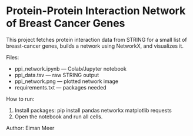 # Protein-Protein Interaction Network of Breast Cancer Genes

This project fetches protein interaction data from STRING for a small list of breast-cancer genes,
builds a network using NetworkX, and visualizes it.

Files:
- ppi_network.ipynb — Colab/Jupyter notebook
- ppi_data.tsv — raw STRING output
- ppi_network.png — plotted network image
- requirements.txt — packages needed

How to run:
1. Install packages: pip install pandas networkx matplotlib requests
2. Open the notebook and run all cells.

Author: Eiman Meer
